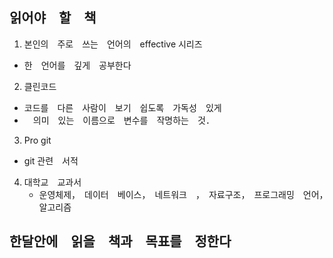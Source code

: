 
## 읽어야　할　책

1. 본인의　주로　쓰는　언어의　effective 시리즈
 - 한　언어를　깊게　공부한다
2. 클린코드
- 코드를　다른　사람이　보기　쉽도록　가독성　있게
- 　의미　있는　이름으로　변수를　작명하는　것．
3. Pro git 
- git 관련　서적
4. 대학교　교과서
   - 운영체제，　데이터　베이스，　네트워크　，　자료구조，　프로그래밍　언어，　알고리즘

## 한달안에　읽을　책과　목표를　정한다



